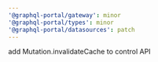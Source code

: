 ```yaml
---
'@graphql-portal/gateway': minor
'@graphql-portal/types': minor
'@graphql-portal/datasources': patch
---
```


add Mutation.invalidateCache to control API
